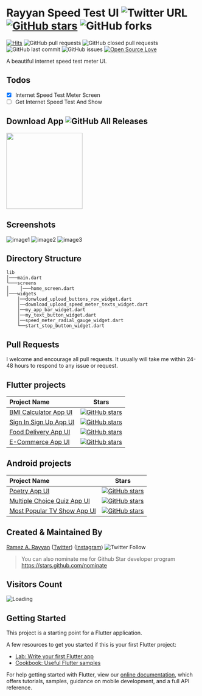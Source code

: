# Rayyan Speed Test UI ![Twitter URL](https://img.shields.io/twitter/url?style=social&url=https%3A%2F%2Ftwitter.com%2Framez_rayyan64) [![GitHub stars](https://img.shields.io/github/stars/RamezRayyan64/Rayyan-Speed-Test-UI?style=social)](https://github.com/login?return_to=%2FRamezRayyan64%Rayyan-Speed-Test-UI) ![GitHub forks](https://img.shields.io/github/forks/RamezRayyan64/Rayyan-Speed-Test-UI?style=social) 
[![Hits](https://hits.seeyoufarm.com/api/count/incr/badge.svg?url=https%3A%2F%2Fgithub.com%2FRamezRayyan64%2FRayyan-Speed-Test-UI&count_bg=%2379C83D&title_bg=%23555555&icon=&icon_color=%23E7E7E7&title=hits&edge_flat=false)](https://hits.seeyoufarm.com) ![GitHub pull requests](https://img.shields.io/github/issues-pr/RamezRayyan64/Rayyan-Speed-Test-UI) ![GitHub closed pull requests](https://img.shields.io/github/issues-pr-closed/RamezRayyan64/Rayyan-Speed-Test-UI) ![GitHub last commit](https://img.shields.io/github/last-commit/RamezRayyan64/Rayyan-Speed-Test-UI)  ![GitHub issues](https://img.shields.io/github/issues-raw/RamezRayyan64/Rayyan-Speed-Test-UI) [![Open Source Love](https://badges.frapsoft.com/os/v2/open-source.svg?v=103)](https://github.com/RamezRayyan64/Rayyan-Speed-Test-UI) 

A beautiful internet speed test meter UI.

 ## Todos
- [x] Internet Speed Test Meter Screen
- [ ] Get Internet Speed Test And Show

## Download App ![GitHub All Releases](https://img.shields.io/github/downloads/RamezRayyan64/Rayyan-Speed-Test-UI/total?color=green)

<a href="https://github.com/RamezRayyan64/Rayyan-Speed-Test-UI/releases/tag/v1.0.0/app-release.apk"><img src="https://playerzon.com/asset/download.png" width="200"></img></a>

## Screenshots

![image1](https://user-images.githubusercontent.com/107287484/190613318-22f3ec56-5762-4c3b-9e51-fb329cbc97db.png)
![image2](https://user-images.githubusercontent.com/107287484/190613329-4f8e262b-dc2f-42a2-a63b-51e6fe873e31.png)
![image3](https://user-images.githubusercontent.com/107287484/190613334-aa18b6c1-dc13-47b6-aaa8-882f2c851f32.png)

## Directory Structure
```
lib
│───main.dart    
└───screens
│    │───home_screen.dart
│───widgets
    │──donwload_upload_buttons_row_widget.dart
    │──download_upload_speed_meter_texts_widget.dart
    │──my_app_bar_widget.dart
    │──my_text_button_widget.dart
    │──speed_meter_radial_gauge_widget.dart
    └──start_stop_button_widget.dart
```

## Pull Requests

I welcome and encourage all pull requests. It usually will take me within 24-48 hours to respond to any issue or request.

## Flutter projects

 Project Name        |Stars        
:-------------------------|-------------------------
|[BMI Calculator App UI](https://github.com/RamezRayyan64/BMI-Calculator-App-UI)| [![GitHub stars](https://img.shields.io/github/stars/RamezRayyan64/BMI-Calculator-App-UI?style=social)](https://github.com/login?return_to=%2FRamezRayyan64%2FBMI-Calculator-App-UI)
|[Sign In Sign Up App UI](https://github.com/RamezRayyan64/Sign-In-Sign-Up-App-UI) |[![GitHub stars](https://img.shields.io/github/stars/RamezRayyan64/Sign-In-Sign-Up-App-UI?style=social)](https://github.com/login?return_to=%2FRamezRayyan64%2FSign-In-Sign-Up-App-UI)
|[Food Delivery App UI](https://github.com/RamezRayyan64/Food-Delivery-App-UI)|[![GitHub stars](https://img.shields.io/github/stars/RamezRayyan64/Food-Delivery-App-UI?style=social)](https://github.com/login?return_to=%2FRamezRayyan64%2FFood-Delivery-App-UI)
|[E-Commerce App UI](https://github.com/RamezRayyan64/E-Commerce-App-UI)|[![GitHub stars](https://img.shields.io/github/stars/RamezRayyan64/E-Commerce-App-UI?style=social)](https://github.com/login?return_to=%2FRamezRayyan64%2FE-Commerce-App-UI)

## Android projects

 Project Name        |Stars        
:-------------------------|-------------------------
|[Poetry App UI](https://github.com/RamezRayyan64/Poetry-App-UI)| [![GitHub stars](https://img.shields.io/github/stars/RamezRayyan64/Poetry-App-UI?style=social)](https://github.com/login?return_to=%2FRamezRayyan64%2FPoetry-App-UI)
|[Multiple Choice Quiz App UI](https://github.com/RamezRayyan64/Multiple-Choice-Quiz-App-UI) |[![GitHub stars](https://img.shields.io/github/stars/RamezRayyan64/Multiple-Choice-Quiz-App-UI?style=social)](https://github.com/login?return_to=%2FRamezRayyan64%2FMultiple-Choice-Quiz-App-UI)
|[Most Popular TV Show App UI](https://github.com/RamezRayyan64/Most-Popular-TV-Show-App-UI) |[![GitHub stars](https://img.shields.io/github/stars/RamezRayyan64/Most-Popular-TV-Show-App-UI?style=social)](https://github.com/login?return_to=%2FRamezRayyan64%2FMost-Popular-TV-Show-App-UI)

## Created & Maintained By

[Ramez A. Rayyan](https://github.com/RamezRayyan64) ([Twitter](https://www.twitter.com/ramez_rayyan64)) ([Instagram](https://www.instagram.com/ramez_rayyan64))
![Twitter Follow](https://img.shields.io/twitter/follow/ramez_rayyan64?style=social) 

> You can also nominate me for Github Star developer program https://stars.github.com/nominate

## Visitors Count

<img align="left" src = "https://profile-counter.glitch.me/Rayyan-Speed-Test-UI/count.svg" alt ="Loading"><br>

## Getting Started

This project is a starting point for a Flutter application.

A few resources to get you started if this is your first Flutter project:

- [Lab: Write your first Flutter app](https://flutter.dev/docs/get-started/codelab)
- [Cookbook: Useful Flutter samples](https://flutter.dev/docs/cookbook)

For help getting started with Flutter, view our
[online documentation](https://flutter.dev/docs), which offers tutorials,
samples, guidance on mobile development, and a full API reference.
